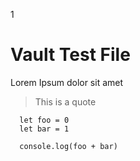 1
# Vault Test File

Lorem Ipsum dolor sit amet

> This is a quote

```
  let foo = 0
  let bar = 1

  console.log(foo + bar)
```